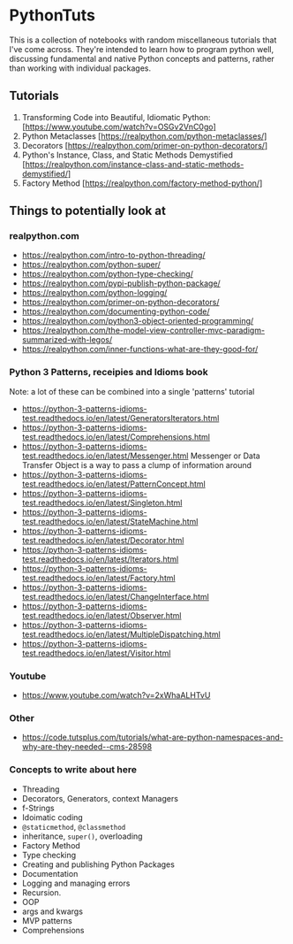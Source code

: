 # PythonTuts

This is a collection of notebooks with random miscellaneous tutorials that I've come across. They're intended to learn how to program python well, discussing fundamental and native Python concepts and patterns, rather than working with individual packages.

## Tutorials
1. Transforming Code into Beautiful, Idiomatic Python: [https://www.youtube.com/watch?v=OSGv2VnC0go]
2. Python Metaclasses [https://realpython.com/python-metaclasses/]
3. Decorators [https://realpython.com/primer-on-python-decorators/]
4. Python's Instance, Class, and Static Methods Demystified [https://realpython.com/instance-class-and-static-methods-demystified/]
5. Factory Method [https://realpython.com/factory-method-python/]

## Things to potentially look at
### realpython.com
* https://realpython.com/intro-to-python-threading/
* https://realpython.com/python-super/
* https://realpython.com/python-type-checking/
* https://realpython.com/pypi-publish-python-package/
* https://realpython.com/python-logging/
* https://realpython.com/primer-on-python-decorators/
* https://realpython.com/documenting-python-code/
* https://realpython.com/python3-object-oriented-programming/
* https://realpython.com/the-model-view-controller-mvc-paradigm-summarized-with-legos/
* https://realpython.com/inner-functions-what-are-they-good-for/

### Python 3 Patterns, receipies and Idioms book
Note: a lot of these can be combined into a single 'patterns' tutorial
* https://python-3-patterns-idioms-test.readthedocs.io/en/latest/GeneratorsIterators.html
* https://python-3-patterns-idioms-test.readthedocs.io/en/latest/Comprehensions.html
* https://python-3-patterns-idioms-test.readthedocs.io/en/latest/Messenger.html Messenger or Data Transfer Object is a way to pass a clump of information around
* https://python-3-patterns-idioms-test.readthedocs.io/en/latest/PatternConcept.html
* https://python-3-patterns-idioms-test.readthedocs.io/en/latest/Singleton.html
* https://python-3-patterns-idioms-test.readthedocs.io/en/latest/StateMachine.html
* https://python-3-patterns-idioms-test.readthedocs.io/en/latest/Decorator.html
* https://python-3-patterns-idioms-test.readthedocs.io/en/latest/Iterators.html
* https://python-3-patterns-idioms-test.readthedocs.io/en/latest/Factory.html
* https://python-3-patterns-idioms-test.readthedocs.io/en/latest/ChangeInterface.html
* https://python-3-patterns-idioms-test.readthedocs.io/en/latest/Observer.html
* https://python-3-patterns-idioms-test.readthedocs.io/en/latest/MultipleDispatching.html
* https://python-3-patterns-idioms-test.readthedocs.io/en/latest/Visitor.html

### Youtube
* https://www.youtube.com/watch?v=2xWhaALHTvU

### Other
* https://code.tutsplus.com/tutorials/what-are-python-namespaces-and-why-are-they-needed--cms-28598

### Concepts to write about here
* Threading
* Decorators, Generators, context Managers
* f-Strings
* Idoimatic coding
* `@staticmethod`, `@classmethod`
* inheritance, `super()`, overloading
* Factory Method
* Type checking
* Creating and publishing Python Packages
* Documentation
* Logging and managing errors
* Recursion.
* OOP
* args and kwargs
* MVP patterns
* Comprehensions
